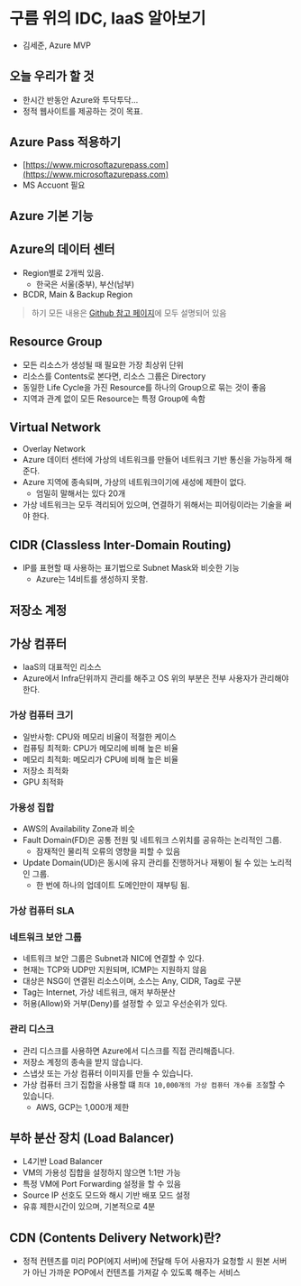 # 구름 위의 IDC, IaaS 알아보기
- 김세준, Azure MVP

## 오늘 우리가 할 것
- 한시간 반동안 Azure와 투닥투닥...
- 정적 웹사이트를 제공하는 것이 목표.

## Azure Pass 적용하기
- [https://www.microsoftazurepass.com](https://www.microsoftazurepass.com)
- MS Accuont 필요

## Azure 기본 기능

## Azure의 데이터 센터
- Region별로 2개씩 있음.
  - 한국은 서울(중부), 부산(남부)
- BCDR, Main & Backup Region

> 하기 모든 내용은 [Github 참고 페이지](https://github.com/krazure/hands-on-lab)에 모두 설명되어 있음

## Resource Group
- 모든 리소스가 생성될 때 필요한 가장 최상위 단위
- 리소스를 Contents로 본다면, 리소스 그룹은 Directory
- 동일한 Life Cycle을 가진 Resource를 하나의 Group으로 묶는 것이 좋음
- 지역과 관계 없이 모든 Resource는 특정 Group에 속함

## Virtual Network
- Overlay Network
- Azure 데이터 센터에 가상의 네트워크를 만들어 네트워크 기반 통신을 가능하게 해준다.
- Azure 지역에 종속되며, 가상의 네트워크이기에 새성에 제한이 없다.
  - 엄밀히 말해서는 있다 20개
- 가상 네트워크는 모두 격리되어 있으며, 연결하기 위해서는 피어링이라는 기술을 써야 한다.

## CIDR (Classless Inter-Domain Routing)
- IP를 표현할 때 사용하는 표기법으로 Subnet Mask와 비슷한 기능
  - Azure는 14비트를 생성하지 못함.

## 저장소 계정

## 가상 컴퓨터
- IaaS의 대표적인 리소스
- Azure에서 Infra단위까지 관리를 해주고 OS 위의 부분은 전부 사용자가 관리해야 한다.

### 가상 컴퓨터 크기
- 일반사항: CPU와 메모리 비율이 적절한 케이스
- 컴퓨팅 최적화: CPU가 메모리에 비해 높은 비율
- 메모리 최적화: 메모리가 CPU에 비해 높은 비율
- 저장소 최적화
- GPU 최적화

### 가용성 집합
- AWS의 Availability Zone과 비슷
- Fault Domain(FD)은 공통 전원 및 네트워크 스위치를 공유하는 논리적인 그룹.
  - 잠재적인 물리적 오류의 영향을 피할 수 있음
- Update Domain(UD)은 동시에 유지 관리를 진행하거나 재뷩이 될 수 있는 노리적인 그룹.
  - 한 번에 하나의 업데이트 도메인만이 재부팅 됨.

### 가상 컴퓨터 SLA

### 네트워크 보안 그룹
- 네트워크 보안 그룹은 Subnet과 NIC에 연결할 수 있다.
- 현재는 TCP와 UDP만 지원되며, ICMP는 지원하지 않음
- 대상은 NSG이 연결된 리소스이며, 소스는 Any, CIDR, Tag로 구분
- Tag는 Internet, 가상 네트워크, 애저 부하분산
- 허용(Allow)와 거부(Deny)를 설정할 수 있고 우선순위가 있다.

### 관리 디스크
- 관리 디스크를 사용하면 Azure에서 디스크를 직접 관리해줍니다.
- 저장소 계정의 종속을 받지 않습니다.
- 스냅샷 또는 가상 컴퓨터 이미지를 만들 수 있습니다.
- 가상 컴퓨터 크기 집합을 사용할 떄 `최대 10,000개의 가상 컴퓨터 개수를 조절`할 수 있습니다.
  - AWS, GCP는 1,000개 제한

## 부하 분산 장치 (Load Balancer)
- L4기반 Load Balancer
- VM의 가용성 집합을 설정하지 않으면 1:1만 가능
- 특정 VM에 Port Forwarding 설정을 할 수 있음
- Source IP 선호도 모드와 해시 기반 배포 모드 설정
- 유휴 제한시간이 있으며, 기본적으로 4분

## CDN (Contents Delivery Network)란?
- 정적 컨텐츠를 미리 POP(에지 서버)에 전달해 두어 사용자가 요청할 시 원본 서버가 아닌 가까운 POP에서 컨텐츠를 가져갈 수 있도록 해주는 서비스
